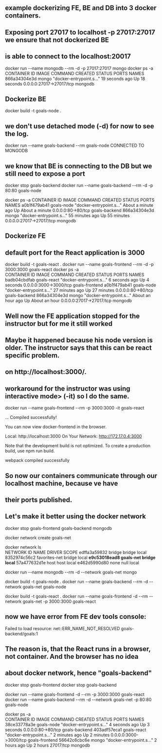 ## example dockerizing FE, BE and DB into 3 docker containers.

## Exposing port 27017 to localhost -p 27017:27017 we ensure that not dockerized BE
## is able to connect to the localhost:20017

docker run --name mongodb --rm -d -p 27017:27017 mongo
docker ps -a
CONTAINER ID   IMAGE     COMMAND                  CREATED          STATUS          PORTS                      NAMES
866a34304e3d   mongo     "docker-entrypoint.s…"   19 seconds ago   Up 18 seconds   0.0.0.0:27017->27017/tcp   mongodb


## Dockerize BE

docker build -t goals-node .

## we don't use detached mode (-d) for now to see the log.
docker run --name goals-backend --rm goals-node
CONNECTED TO MONGODB

## we know that BE is connecting to the DB but we still need to expose a port

docker stop goals-backend
docker run --name goals-backend --rm -d -p 80:80 goals-node

docker ps -a
CONTAINER ID   IMAGE        COMMAND                  CREATED              STATUS              PORTS                      NAMES
a0b1f479ab41   goals-node   "docker-entrypoint.s…"   About a minute ago   Up About a minute   0.0.0.0:80->80/tcp         goals-backend
866a34304e3d   mongo        "docker-entrypoint.s…"   55 minutes ago       Up 55 minutes       0.0.0.0:27017->27017/tcp   mongodb

## Dockerize FE

## default port for the React application is 3000

docker build -t goals-react .
docker run --name goals-frontend --rm -d -p 3000:3000 goals-react
docker ps -a                                                     
CONTAINER ID   IMAGE         COMMAND                  CREATED             STATUS             PORTS                      NAMES
badb04cbdfab   goals-react   "docker-entrypoint.s…"   6 seconds ago       Up 4 seconds       0.0.0.0:3000->3000/tcp     goals-frontend
a0b1f479ab41   goals-node    "docker-entrypoint.s…"   27 minutes ago      Up 27 minutes      0.0.0.0:80->80/tcp         goals-backend
866a34304e3d   mongo         "docker-entrypoint.s…"   About an hour ago   Up About an hour   0.0.0.0:27017->27017/tcp   mongodb

## Well now the FE application stopped for the instructor but for me it still worked
## Maybe it happened because his node version is older. The instructor says that this can be react specific problem.
## on http://localhost:3000/.
## workaround for the instructor was using interactive mode> (-it) so I do the same.

docker run --name goals-frontend --rm -p 3000:3000 -it goals-react

...
Compiled successfully!

You can now view docker-frontend in the browser.

Local:            http://localhost:3000
On Your Network:  http://172.17.0.4:3000

Note that the development build is not optimized.
To create a production build, use npm run build.

webpack compiled successfully


## So now our containers communicate through our **localhost** machine, because ve have
## their **ports published**.
## Let's make it better using the docker network

docker stop goals-frontend goals-backend mongodb

docker network create goals-net

docker network ls              
NETWORK ID     NAME            DRIVER    SCOPE
edffa3a59832   bridge          bridge    local
8352974c56c2   favorites-net   bridge    local
**e9c53018ead8   goals-net       bridge    local**
57a477632d1e   host            host      local
e462d5990d80   none            null      local

docker run --name mongodb --rm -d --network goals-net mongo

docker build -t goals-node .
docker run --name goals-backend --rm -d --network goals-net goals-node

docker build -t goals-react .
docker run --name goals-frontend -d --rm --network goals-net -p 3000:3000 goals-react

## now we have error from FE dev tools console:
Failed to load resource: net::ERR_NAME_NOT_RESOLVED
goals-backend/goals:1
## The reason is, that the React runs in a **browser**, not container. And the browser has no idea 
## about docker network, hence "goals-backend"

docker stop goals-frontend
docker stop goals-backend

docker run --name goals-frontend -d --rm -p 3000:3000 goals-react
docker run --name goals-backend --rm -d --network goals-net -p 80:80 goals-node

docker ps -a                                                                   
CONTAINER ID   IMAGE         COMMAND                  CREATED         STATUS         PORTS                    NAMES
38ce33778a3e   goals-node    "docker-entrypoint.s…"   4 seconds ago   Up 3 seconds   0.0.0.0:80->80/tcp       goals-backend
403adf57eca1   goals-react   "docker-entrypoint.s…"   2 minutes ago   Up 2 minutes   0.0.0.0:3000->3000/tcp   goals-frontend
56642c6cbc6e   mongo         "docker-entrypoint.s…"   2 hours ago     Up 2 hours     27017/tcp                mongodb
